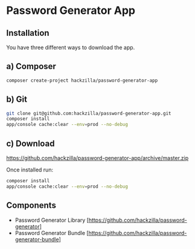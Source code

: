 Password Generator App
======================

Installation
---------------

You have three different ways to download the app.

a) Composer
-----------

```bash
composer create-project hackzilla/password-generator-app
```

b) Git
------

```bash
git clone git@github.com:hackzilla/password-generator-app.git
composer install
app/console cache:clear --env=prod --no-debug
```

c) Download
-----------

https://github.com/hackzilla/password-generator-app/archive/master.zip


Once installed run:

```bash
composer install
app/console cache:clear --env=prod --no-debug
```

Components
----------

* Password Generator Library [https://github.com/hackzilla/password-generator]
* Password Generator Bundle [https://github.com/hackzilla/password-generator-bundle]
